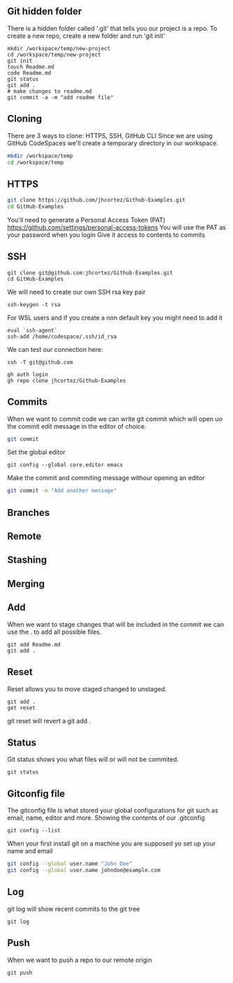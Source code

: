

## Git hidden folder
There is a hidden folder called '.git' that tells you our project is a repo.
To create a new repo, create a new folder and run 'git init'
```
mkdir /workspace/temp/new-project
cd /workspace/temp/new-project
git init
touch Readme.md
code Readme.md
git status
git add . 
# make changes to readme.md
git commit -a -m "add readme file"
```
## Cloning
There are 3 ways to clone: HTTPS, SSH, GitHub CLI
Since we are using GitHub CodeSpaces we'll create a temporary directory in our workspace.
```sh
mkdir /workspace/temp
cd /workspace/temp
```
## HTTPS
```sh
git clone https://github.com/jhcortez/Github-Examples.git
cd GitHub-Examples
```
You'll need to generate a Personal Access Token (PAT)
https://github.com/settings/personal-access-tokens
You will use the PAT as your password when you login
Give it access to contents to commits
## SSH
```ssh
git clone git@github.com:jhcortez/Github-Examples.git
cd GitHub-Examples
```
We will need to create our own SSH rsa key pair
```ssh
ssh-keygen -t rsa
```
For WSL users and if you create a non default key you might need to add it
```ssh
eval `ssh-agent`
ssh-add /home/codespace/.ssh/id_rsa
```
We can test our connection here:
```
ssh -T git@github.com
```
```
gh auth login
gh repo clone jhcortez/Github-Examples
```
## Commits
When we want to commit code we can write git commit which will open uo the commit edit message in the editor of choice.
```sh
git commit
```
Set the global editor
```
git config --global core.editor emacs
```
Make the commit and commiting message withour opening an editor
```sh
git commit -m "Add another message"
```
## Branches
## Remote
## Stashing
## Merging
## Add
When we want to stage changes that will be included in the commit we can use the . to add all possible files.
```
git add Readme.md
git add .
```
## Reset
Reset allows you to move staged changed to unstaged. 
```
git add .
get reset
```
git reset will revert a git add .
## Status
Git status shows you what files will or will not be commited.
```
git status
```
## Gitconfig file
The gitconfig file is what stored your global configurations for git such as email, name, editor and more.
Showing the contents of our .gitconfig
```
git config --list
```
When your first install git on a machine you are supposed yo set up your name and email
```sh
git config --global user.name "John Doe"
git config --global user.name johndoe@example.com
```
## Log
git log will show recent commits to the git tree
```
git log
```
## Push
When we want to push a repo to our remote origin
```
git push
```

